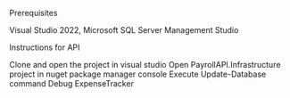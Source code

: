 
Prerequisites

Visual Studio 2022, Microsoft SQL Server Management Studio

Instructions for API

Clone and open the project in visual studio
Open PayrollAPI.Infrastructure project in nuget package manager console
Execute Update-Database command
Debug ExpenseTracker
